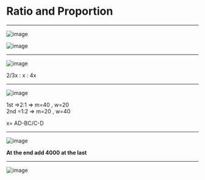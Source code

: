 # Ratio and Proportion 



----

![image](https://user-images.githubusercontent.com/77873383/182844875-315da2d2-6b6f-4c1c-8fc2-ad8f5e77ebfc.png)

![image](https://user-images.githubusercontent.com/77873383/182844946-eac5ee9e-6040-49e7-b9bb-253f18f0117e.png)

---
![image](https://user-images.githubusercontent.com/77873383/182845174-18ab0db0-621f-42b4-a3e2-512f61108b7e.png)

2/3x : x : 4x

---

![image](https://user-images.githubusercontent.com/77873383/182849207-e013a102-d293-4d84-9b97-b95292010082.png)

1st =>2:1 => m=40 , w=20 
<br>
2nd =1:2 => m=20 , w=40

x= AD-BC/C-D

---

![image](https://user-images.githubusercontent.com/77873383/182851048-f4fc70bf-4237-4419-9cfe-7c09190004c9.png)

**At the end add 4000 at the last**

---

![image](https://user-images.githubusercontent.com/77873383/182853757-fdbe5a4b-2ffa-409a-b623-7c971dbed89f.png)

